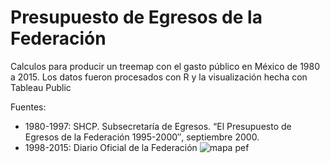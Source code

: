 Presupuesto de Egresos de la Federación
===
Calculos para producir un treemap con el gasto público en México de 1980 a 2015.
Los datos fueron procesados con R y la visualización hecha con Tableau Public

Fuentes:
* 1980-1997: SHCP. Subsecretaría de Egresos. “El Presupuesto de Egresos de la Federación 1995-2000″, septiembre 2000.
* 1998-2015: Diario Oficial de la Federación
![mapa pef](http://gasto.iniciativasgo.com/wp-content/uploads/2014/09/treemap.png)


